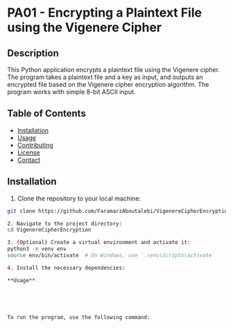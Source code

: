 # PA01 - Encrypting a Plaintext File using the Vigenere Cipher

## Description

This Python application encrypts a plaintext file using the Vigenere cipher. The program takes a plaintext file and a key as input, and outputs an encrypted file based on the Vigenere cipher encryption algorithm. The program works with simple 8-bit ASCII input.

## Table of Contents
- [Installation](#installation)
- [Usage](#usage)
- [Contributing](#contributing)
- [License](#license)
- [Contact](#contact)

## Installation

1. Clone the repository to your local machine:
```bash
git clone https://github.com/FaramarzAboutalebi/VigenereCipherEncryption.git

2. Navigate to the project directory:
cd VigenereCipherEncryption

3. (Optional) Create a virtual environment and activate it:
python3 -m venv env
source env/bin/activate  # On Windows, use `.\env\Scripts\activate`

4. Install the necessary dependencies:

**Usage**





To run the program, use the following command:
